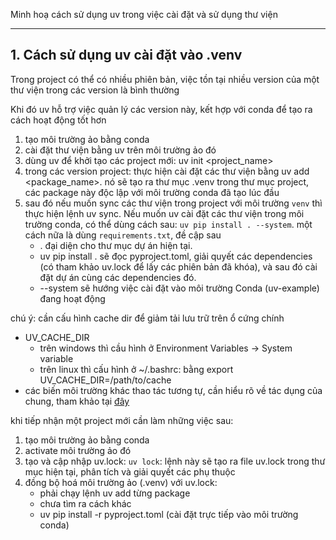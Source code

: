 Minh hoạ cách sử dụng uv trong việc cài đặt và sử dụng thư viện

------------------
## 1. Cách sử dụng uv cài đặt vào .venv
Trong project có thể có nhiều phiên bản, việc tồn tại nhiều version của một thư viện trong các version là bình thường

Khi đó uv hỗ trợ việc quản lý các version này, kết hợp với conda để tạo ra cách hoạt động tốt hơn

1. tạo môi trường ảo bằng conda
2. cài đặt thư viện bằng uv trên môi trường ảo đó
3. dùng uv để khởi tạo các project mới: uv init <project_name>
4. trong các version project: thực hiện cài đặt các thư viện bằng uv add <package_name>. nó sẽ tạo ra thư mục .venv trong thư mục project, các package này độc lập với môi trường conda đã tạo lúc đầu
5. sau đó nếu muốn sync các thư viện trong project với môi trường `venv` thì thực hiện lệnh uv sync. Nếu muốn uv cài đặt các thư viện trong môi trường conda, có thể dùng cách sau: `uv pip install . --system`. một cách nữa là dùng `requirements.txt`, đề cập sau 
    - . đại diện cho thư mục dự án hiện tại.
    - uv pip install . sẽ đọc pyproject.toml, giải quyết các dependencies (có tham khảo uv.lock để lấy các phiên bản đã khóa), và sau đó cài đặt dự án cùng các dependencies đó.
    - --system sẽ hướng việc cài đặt vào môi trường Conda (uv-example) đang hoạt động


chú ý: cần cấu hình cache dir để giảm tải lưu trữ trên ổ cứng chính
- UV_CACHE_DIR
    - trên windows thì cầu hình ở Environment Variables -> System variable
    - trên linux thì cấu hình ở ~/.bashrc: bằng export UV_CACHE_DIR=/path/to/cache
- các biến môi trường khác thao tác tương tự, cần hiểu rõ về tác dụng của chung, tham khảo tại [đây](https://docs.astral.sh/uv/reference/environment/)

khi tiếp nhận một project mới cần làm những việc sau:
1. tạo môi trường ảo bằng conda
2. activate môi trường ảo đó
3. tạo và cập nhập uv.lock: `uv lock`: lệnh này sẽ tạo ra file uv.lock trong thư mục hiện tại, phân tích và giải quyết các phụ thuộc
4. đồng bộ hoá môi trường ảo (.venv) với uv.lock:
   - phải chạy lệnh uv add từng package
   - chưa tìm ra cách khác
   - uv pip install -r pyproject.toml (cài đặt trực tiếp vào môi trường conda)